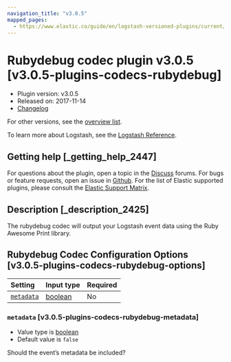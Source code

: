 ```yaml
---
navigation_title: "v3.0.5"
mapped_pages:
  - https://www.elastic.co/guide/en/logstash-versioned-plugins/current/v3.0.5-plugins-codecs-rubydebug.html
---
```


# Rubydebug codec plugin v3.0.5 [v3.0.5-plugins-codecs-rubydebug]

* Plugin version: v3.0.5
* Released on: 2017-11-14
* [Changelog](https://github.com/logstash-plugins/logstash-codec-rubydebug/blob/v3.0.5/CHANGELOG.md)

For other versions, see the [overview list](codec-rubydebug-index.md).

To learn more about Logstash, see the [Logstash Reference](https://www.elastic.co/guide/en/logstash/current/index.html).

## Getting help [_getting_help_2447]

For questions about the plugin, open a topic in the [Discuss](http://discuss.elastic.co) forums. For bugs or feature requests, open an issue in [Github](https://github.com/logstash-plugins/logstash-codec-rubydebug). For the list of Elastic supported plugins, please consult the [Elastic Support Matrix](https://www.elastic.co/support/matrix#matrix_logstash_plugins).

## Description [_description_2425]

The rubydebug codec will output your Logstash event data using the Ruby Awesome Print library.

## Rubydebug Codec Configuration Options [v3.0.5-plugins-codecs-rubydebug-options]

| Setting | Input type | Required |
| :- | :- | :- |
| [`metadata`](v3-0-5-plugins-codecs-rubydebug.md#v3.0.5-plugins-codecs-rubydebug-metadata) | [boolean](/lsr/value-types.md#boolean) | No |

### `metadata` [v3.0.5-plugins-codecs-rubydebug-metadata]

* Value type is [boolean](/lsr/value-types.md#boolean)
* Default value is `false`

Should the event’s metadata be included?
